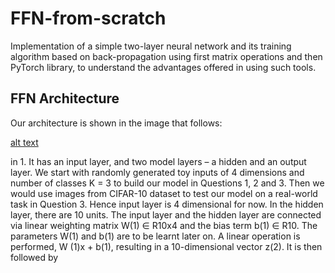 # FFN-from-scratch
Implementation of a simple two-layer neural network and its training algorithm based on back-propagation using first matrix operations and then PyTorch library, to understand the advantages offered in using such tools.

## FFN Architecture



Our architecture is shown in the image that follows:

[alt text](https://github.com/Fraquia/FNN-from-scratch/blob/architecture.jpg?raw=true)

in 1. It has an input layer, and two model layers – a hidden and an output layer. We start with randomly generated toy inputs of 4 dimensions and number of classes K = 3 to build our model in Questions 1, 2 and 3. Then we would use images from CIFAR-10 dataset to test our model on a real-world task in Question 3. Hence input layer is 4 dimensional for now.
In the hidden layer, there are 10 units. The input layer and the hidden layer are connected via linear weighting matrix W(1) ∈ R10x4 and the bias term b(1) ∈ R10. The parameters W(1) and b(1) are to be learnt later on. A linear operation is performed, W (1)x + b(1), resulting in a 10-dimensional vector z(2). It is then followed by
